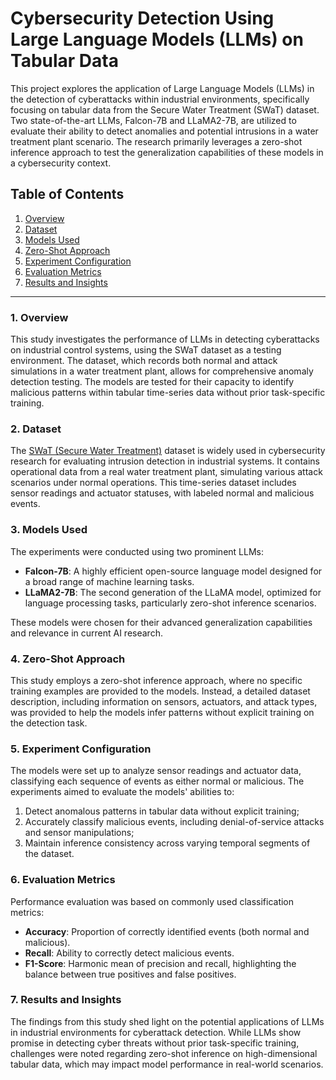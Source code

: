 # Cybersecurity Detection Using Large Language Models (LLMs) on Tabular Data

This project explores the application of Large Language Models (LLMs) in the detection of cyberattacks within industrial environments, specifically focusing on tabular data from the Secure Water Treatment (SWaT) dataset. Two state-of-the-art LLMs, Falcon-7B and LLaMA2-7B, are utilized to evaluate their ability to detect anomalies and potential intrusions in a water treatment plant scenario. The research primarily leverages a zero-shot inference approach to test the generalization capabilities of these models in a cybersecurity context.

## Table of Contents

1. [Overview](#overview)
2. [Dataset](#dataset)
3. [Models Used](#models-used)
4. [Zero-Shot Approach](#zero-shot-approach)
5. [Experiment Configuration](#experiment-configuration)
6. [Evaluation Metrics](#evaluation-metrics)
7. [Results and Insights](#results-and-insights)

---

### 1. Overview <a name="overview"></a>

This study investigates the performance of LLMs in detecting cyberattacks on industrial control systems, using the SWaT dataset as a testing environment. The dataset, which records both normal and attack simulations in a water treatment plant, allows for comprehensive anomaly detection testing. The models are tested for their capacity to identify malicious patterns within tabular time-series data without prior task-specific training.

### 2. Dataset <a name="dataset"></a>

The [SWaT (Secure Water Treatment)](https://itrust.sutd.edu.sg/itrust-labs_datasets/dataset_info/) dataset is widely used in cybersecurity research for evaluating intrusion detection in industrial systems. It contains operational data from a real water treatment plant, simulating various attack scenarios under normal operations. This time-series dataset includes sensor readings and actuator statuses, with labeled normal and malicious events.

### 3. Models Used <a name="models-used"></a>

The experiments were conducted using two prominent LLMs:
- **Falcon-7B**: A highly efficient open-source language model designed for a broad range of machine learning tasks.
- **LLaMA2-7B**: The second generation of the LLaMA model, optimized for language processing tasks, particularly zero-shot inference scenarios.

These models were chosen for their advanced generalization capabilities and relevance in current AI research.

### 4. Zero-Shot Approach <a name="zero-shot-approach"></a>

This study employs a zero-shot inference approach, where no specific training examples are provided to the models. Instead, a detailed dataset description, including information on sensors, actuators, and attack types, was provided to help the models infer patterns without explicit training on the detection task.

### 5. Experiment Configuration <a name="experiment-configuration"></a>

The models were set up to analyze sensor readings and actuator data, classifying each sequence of events as either normal or malicious. The experiments aimed to evaluate the models' abilities to:
1. Detect anomalous patterns in tabular data without explicit training;
2. Accurately classify malicious events, including denial-of-service attacks and sensor manipulations;
3. Maintain inference consistency across varying temporal segments of the dataset.

### 6. Evaluation Metrics <a name="evaluation-metrics"></a>

Performance evaluation was based on commonly used classification metrics:
- **Accuracy**: Proportion of correctly identified events (both normal and malicious).
- **Recall**: Ability to correctly detect malicious events.
- **F1-Score**: Harmonic mean of precision and recall, highlighting the balance between true positives and false positives.

### 7. Results and Insights <a name="results-and-insights"></a>

The findings from this study shed light on the potential applications of LLMs in industrial environments for cyberattack detection. While LLMs show promise in detecting cyber threats without prior task-specific training, challenges were noted regarding zero-shot inference on high-dimensional tabular data, which may impact model performance in real-world scenarios.
